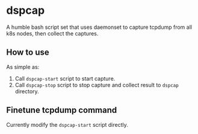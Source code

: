 # dspcap

A humble bash script set that uses daemonset to capture tcpdump from all k8s nodes, then collect the captures.

## How to use

As simple as:

1. Call `dspcap-start` script to start capture.
2. Call `dspcap-stop` script to stop capture and collect result to `dspcap` directory.

## Finetune tcpdump command

Currently modify the `dspcap-start` script directly.
